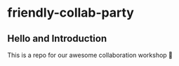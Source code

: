 # friendly-collab-party

## Hello and Introduction 
This is a repo for our awesome collaboration workshop :tada:
